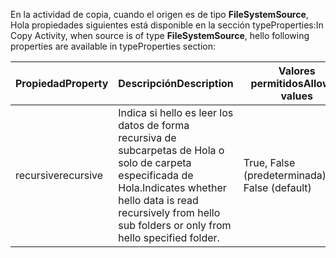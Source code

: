 <span data-ttu-id="75fde-101">En la actividad de copia, cuando el origen es de tipo **FileSystemSource**, Hola propiedades siguientes está disponible en la sección typeProperties:</span><span class="sxs-lookup"><span data-stu-id="75fde-101">In Copy Activity, when source is of type **FileSystemSource**, hello following properties are available in typeProperties section:</span></span>

| <span data-ttu-id="75fde-102">Propiedad</span><span class="sxs-lookup"><span data-stu-id="75fde-102">Property</span></span> | <span data-ttu-id="75fde-103">Descripción</span><span class="sxs-lookup"><span data-stu-id="75fde-103">Description</span></span> | <span data-ttu-id="75fde-104">Valores permitidos</span><span class="sxs-lookup"><span data-stu-id="75fde-104">Allowed values</span></span> | <span data-ttu-id="75fde-105">Obligatorio</span><span class="sxs-lookup"><span data-stu-id="75fde-105">Required</span></span> |
| --- | --- | --- | --- |
| <span data-ttu-id="75fde-106">recursive</span><span class="sxs-lookup"><span data-stu-id="75fde-106">recursive</span></span> |<span data-ttu-id="75fde-107">Indica si hello es leer los datos de forma recursiva de subcarpetas de Hola o solo de carpeta especificada de Hola.</span><span class="sxs-lookup"><span data-stu-id="75fde-107">Indicates whether hello data is read recursively from hello sub folders or only from hello specified folder.</span></span> |<span data-ttu-id="75fde-108">True, False (predeterminada)</span><span class="sxs-lookup"><span data-stu-id="75fde-108">True, False (default)</span></span> |<span data-ttu-id="75fde-109">No</span><span class="sxs-lookup"><span data-stu-id="75fde-109">No</span></span> |

